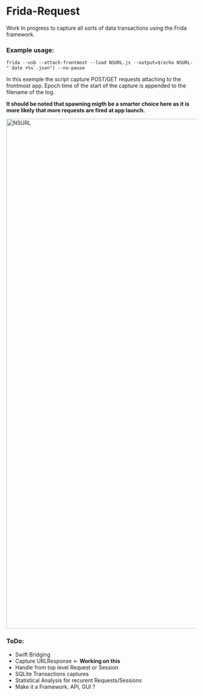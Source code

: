 # Frida-Request
Work In progress to capture all sorts of data transactions using the Frida framework.

### Example usage:

    frida --usb --attach-frontmost --load NSURL.js --output=$(echo NSURL-"`date +%s`.json") --no-pause
    
In this exemple the script capture POST/GET requests attaching to the frontmost app. Epoch time of the start of the capture is appended to the filename of the log.     
    

**It should be noted that spawning migth be a smarter choice here as it is more likely that more requests are fired at app launch.**

<img width="1344" alt="NSURL" src="https://user-images.githubusercontent.com/30550722/125180674-09a95580-e1fd-11eb-8e70-70294064d2b1.png">

### ToDo:
* Swift Bridging
* Capture URLResponse  <-  **Working on this**
* Handle from top level Request or Session
* SQLite Transactions captures
* Statistical Analysis for recurent Requests/Sessions
* Make it a Framework, API, GUI ?
